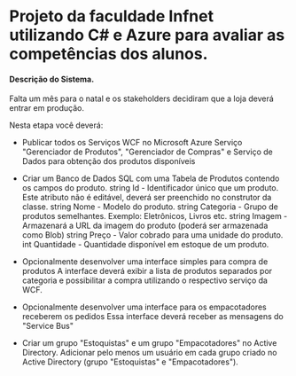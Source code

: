 # Projeto da faculdade Infnet utilizando C# e Azure para avaliar as competências dos alunos.
#### Descrição do Sistema.

Falta um mês para o natal e os stakeholders decidiram que a loja deverá entrar em produção.

Nesta etapa você deverá:

- Publicar todos os Serviços WCF no Microsoft Azure
Serviço "Gerenciador de Produtos", "Gerenciador de Compras" e Serviço de Dados para obtenção dos produtos disponíveis

- Criar um Banco de Dados SQL com uma Tabela de Produtos contendo os campos do produto.
string Id - Identificador único que um produto. Este atributo não é editável, deverá ser preenchido no construtor da classe.
string Nome - Modelo do produto.
string Categoria - Grupo de produtos semelhantes. Exemplo: Eletrônicos, Livros etc.
string Imagem - Armazenará a URL da imagem do produto (poderá ser armazenada como Blob)
string Preço - Valor cobrado para uma unidade do produto.
int Quantidade - Quantidade disponível em estoque de um produto.

- Opcionalmente desenvolver uma interface simples para compra de produtos
A interface deverá exibir a lista de produtos separados por categoria e possibilitar a compra utilizando o respectivo serviço da WCF.

- Opcionalmente desenvolver uma interface para os empacotadores receberem os pedidos
Essa interface deverá receber as mensagens do "Service Bus"

- Criar um grupo "Estoquistas" e um grupo "Empacotadores" no Active Directory.
Adicionar pelo menos um usuário em cada grupo criado no Active Directory (grupo "Estoquistas" e "Empacotadores").

